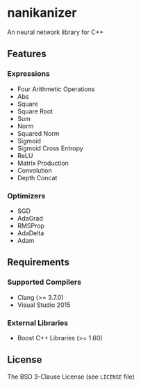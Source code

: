 # nanikanizer
An neural network library for C++

## Features

### Expressions
  - Four Arithmetic Operations
  - Abs
  - Square
  - Square Root
  - Sum
  - Norm
  - Squared Norm
  - Sigmoid
  - Sigmoid Cross Entropy
  - ReLU
  - Matrix Production
  - Convolution
  - Depth Concat

### Optimizers
  - SGD
  - AdaGrad
  - RMSProp
  - AdaDelta
  - Adam

## Requirements

### Supported Compilers
  - Clang (>= 3.7.0)
  - Visual Studio 2015

### External Libraries
  - Boost C++ Libraries (>= 1.60)

## License
The BSD 3-Clause License (see `LICENSE` file)
